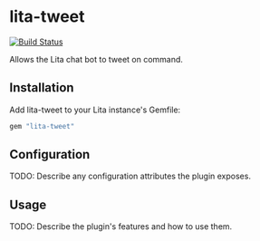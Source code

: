 # lita-tweet

[![Build Status](https://travis-ci.org/indirect/lita-tweet.png?branch=master)](https://travis-ci.org/indirect/lita-tweet)

Allows the Lita chat bot to tweet on command.

## Installation

Add lita-tweet to your Lita instance's Gemfile:

``` ruby
gem "lita-tweet"
```

## Configuration

TODO: Describe any configuration attributes the plugin exposes.

## Usage

TODO: Describe the plugin's features and how to use them.
